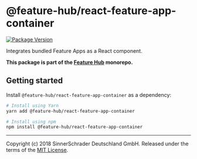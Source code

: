 # @feature-hub/react-feature-app-container

[![Package Version](https://img.shields.io/npm/v/@feature-hub/react-feature-app-container.svg)](https://yarnpkg.com/en/package/@feature-hub/react-feature-app-container)

Integrates bundled Feature Apps as a React component.

**This package is part of the
[Feature Hub](https://github.com/sinnerschrader/feature-hub) monorepo.**

## Getting started

Install `@feature-hub/react-feature-app-container` as a dependency:

```sh
# Install using Yarn
yarn add @feature-hub/react-feature-app-container
```

```sh
# Install using npm
npm install @feature-hub/react-feature-app-container
```

---

Copyright (c) 2018 SinnerSchrader Deutschland GmbH. Released under the terms of
the
[MIT License](https://github.com/sinnerschrader/feature-hub/blob/master/LICENSE).
